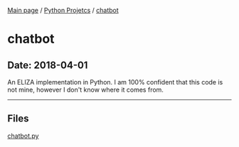 [Main page](/) / [Python Projetcs](/python) / [chatbot](/python/2018-04-01_chatbot)

# chatbot

## Date: 2018-04-01

An ELIZA implementation in Python. I am 100% confident that this code is not mine, however I don't know where it comes from.

-----

## Files

[chatbot.py](chatbot.py)